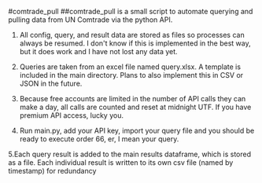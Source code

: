 #comtrade_pull
##comtrade_pull is a small script to automate querying and pulling data from UN Comtrade via the python API.

1. All config, query, and result data are stored as files so processes can always be resumed. I don't know if this is implemented in the best way, but it does work and I have not lost any data yet.

2. Queries are taken from an excel file named query.xlsx. A template is included in the main directory. Plans to also implement this in CSV or JSON in the future.

3. Because free accounts are limited in the number of API calls they can make a day, all calls are counted and reset at midnight UTF. If you have premium API access, lucky you. 

4. Run main.py, add your API key, import your query file and you should be ready to execute order 66, er, I mean your query.

5.Each query result is added to the main results dataframe, which is stored as a file. Each individual result is written to its own csv file (named by timestamp) for redundancy
